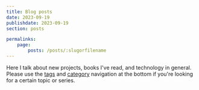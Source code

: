 ```yaml
---
title: Blog posts
date: 2023-09-19
publishdate: 2023-09-19
section: posts

permalinks:
    page:
        posts: /posts/:slugorfilename
---
```

Here I talk about new projects, books I've read, and technology in general.
Please use the [tags](../tags/) and [category](../category/) navigation at the bottom if you're looking for a certain topic or series.